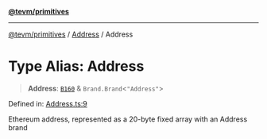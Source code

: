 [**@tevm/primitives**](../../../README.md)

***

[@tevm/primitives](../../../globals.md) / [Address](../README.md) / Address

# Type Alias: Address

> **Address**: [`B160`](../../B160/type-aliases/B160.md) & `Brand.Brand`\<`"Address"`\>

Defined in: [Address.ts:9](https://github.com/evmts/tevm-monorepo/blob/main/packages/primitives/src/Address.ts#L9)

Ethereum address, represented as a 20-byte fixed array with an Address brand
